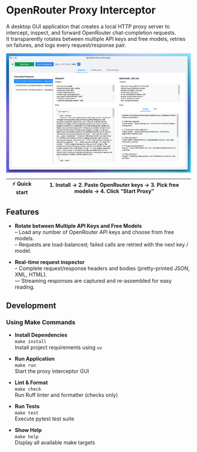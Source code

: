 # OpenRouter Proxy Interceptor

A desktop GUI application that creates a local HTTP proxy server to intercept, inspect, and forward OpenRouter chat-completion requests.  
It transparently rotates between multiple API keys and free models, retries on failures, and logs every request/response pair.

![](docs/screenshot.png)

| ⚡ Quick start | 1. Install → 2. Paste OpenRouter keys → 3. Pick free models → 4. Click “Start Proxy” |
|---------------|----------------------------------------------------------------------------------------|

## Features

- **Rotate between Multiple API Keys and Free Models**  
  – Load any number of OpenRouter API keys and choose from free models.  
  – Requests are load-balanced; failed calls are retried with the next key / model.

- **Real-time request inspector**  
  – Complete request/response headers and bodies (pretty-printed JSON, XML, HTML).  
  — Streaming responses are captured and re-assembled for easy reading.

## Development

### Using Make Commands

- **Install Dependencies**  
  `make install`  
  Install project requirements using `uv`

- **Run Application**  
  `make run`  
  Start the proxy interceptor GUI

- **Lint & Format**  
  `make check`  
  Run Ruff linter and formatter (checks only)

- **Run Tests**  
  `make test`  
  Execute pytest test suite

- **Show Help**  
  `make help`  
  Display all available make targets
